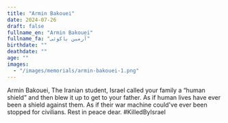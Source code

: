 ```yaml
---
title: "Armin Bakouei"
date: 2024-07-26
draft: false
fullname_en: "Armin Bakouei"
fullname_fa: "آرمین باکوئی"
birthdate: ""
deathdate: ""
age: ""
images:
  - "/images/memorials/armin-bakouei-1.png"
---
```


Armin Bakouei, The Iranian student, Israel called your family a “human shield” and then blew it up to get to your father. As if human lives have ever been a shield against them. As if their war machine could've ever been stopped for civilians. Rest in peace dear. #KilledByIsrael